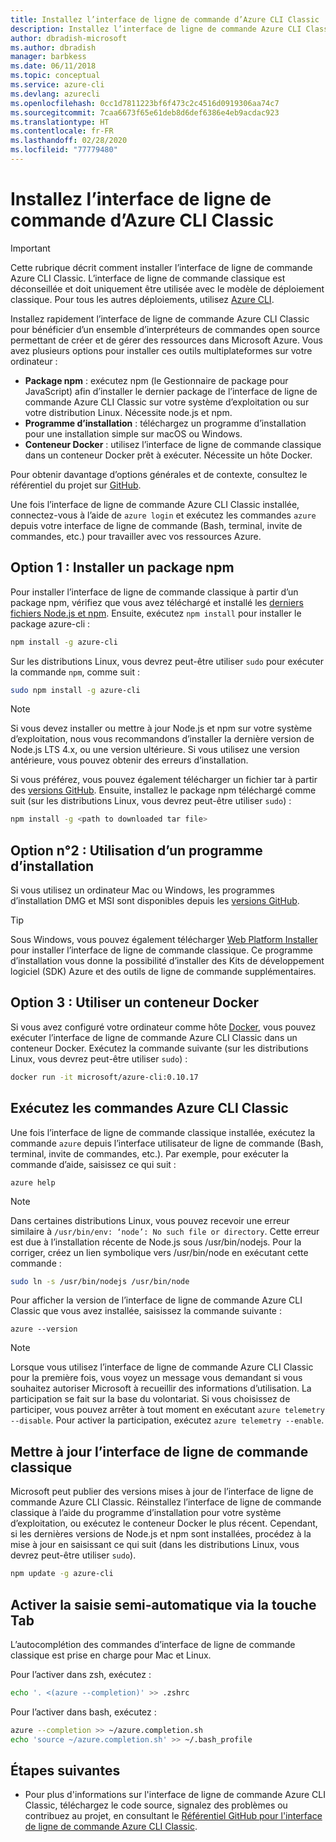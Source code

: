 ```yaml
---
title: Installez l’interface de ligne de commande d’Azure CLI Classic
description: Installez l’interface de ligne de commande Azure CLI Classic pour Mac, Linux et Windows afin de commencer à utiliser les services Azure
author: dbradish-microsoft
ms.author: dbradish
manager: barbkess
ms.date: 06/11/2018
ms.topic: conceptual
ms.service: azure-cli
ms.devlang: azurecli
ms.openlocfilehash: 0cc1d7811223bf6f473c2c4516d0919306aa74c7
ms.sourcegitcommit: 7caa6673f65e61deb8d6def6386e4eb9acdac923
ms.translationtype: HT
ms.contentlocale: fr-FR
ms.lasthandoff: 02/28/2020
ms.locfileid: "77779480"
---
```

# <a name="install-the-azure-classic-cli"></a>Installez l’interface de ligne de commande d’Azure CLI Classic

> [!IMPORTANT]
> Cette rubrique décrit comment installer l’interface de ligne de commande Azure CLI Classic. L’interface de ligne de commande classique est déconseillée et doit uniquement être utilisée avec le modèle de déploiement classique.
> Pour tous les autres déploiements, utilisez [Azure CLI](/cli/azure).

Installez rapidement l’interface de ligne de commande Azure CLI Classic pour bénéficier d’un ensemble d’interpréteurs de commandes open source permettant de créer et de gérer des ressources dans Microsoft Azure. Vous avez plusieurs options pour installer ces outils multiplateformes sur votre ordinateur :

* **Package npm** : exécutez npm (le Gestionnaire de package pour JavaScript) afin d’installer le dernier package de l’interface de ligne de commande Azure CLI Classic sur votre système d’exploitation ou sur votre distribution Linux. Nécessite node.js et npm.
* **Programme d’installation** : téléchargez un programme d’installation pour une installation simple sur macOS ou Windows.
* **Conteneur Docker** : utilisez l’interface de ligne de commande classique dans un conteneur Docker prêt à exécuter. Nécessite un hôte Docker.

Pour obtenir davantage d’options générales et de contexte, consultez le référentiel du projet sur [GitHub](https://github.com/azure/azure-xplat-cli).

Une fois l’interface de ligne de commande Azure CLI Classic installée, connectez-vous à l’aide de `azure login` et exécutez les commandes `azure` depuis votre interface de ligne de commande (Bash, terminal, invite de commandes, etc.) pour travailler avec vos ressources Azure.

## <a name="option-1-install-an-npm-package"></a>Option 1 : Installer un package npm

Pour installer l’interface de ligne de commande classique à partir d’un package npm, vérifiez que vous avez téléchargé et installé les [derniers fichiers Node.js et npm](https://nodejs.org/en/download/package-manager/). Ensuite, exécutez `npm install` pour installer le package azure-cli :

```bash
npm install -g azure-cli
```

Sur les distributions Linux, vous devrez peut-être utiliser `sudo` pour exécuter la commande `npm`, comme suit :

```bash
sudo npm install -g azure-cli
```

> [!NOTE]
> Si vous devez installer ou mettre à jour Node.js et npm sur votre système d’exploitation, nous vous recommandons d’installer la dernière version de Node.js LTS 4.x, ou une version ultérieure. Si vous utilisez une version antérieure, vous pouvez obtenir des erreurs d’installation.

Si vous préférez, vous pouvez également télécharger un fichier tar à partir des [versions GitHub](https://github.com/Azure/azure-xplat-cli/releases). Ensuite, installez le package npm téléchargé comme suit (sur les distributions Linux, vous devrez peut-être utiliser `sudo`) :

```bash
npm install -g <path to downloaded tar file>
```

## <a name="option-2-use-an-installer"></a>Option n°2 : Utilisation d’un programme d’installation

Si vous utilisez un ordinateur Mac ou Windows, les programmes d’installation DMG et MSI sont disponibles depuis les [versions GitHub](https://github.com/Azure/azure-xplat-cli/releases).

> [!TIP]
> Sous Windows, vous pouvez également télécharger [Web Platform Installer](https://go.microsoft.com/?linkid=9828653) pour installer l’interface de ligne de commande classique. Ce programme d’installation vous donne la possibilité d’installer des Kits de développement logiciel (SDK) Azure et des outils de ligne de commande supplémentaires.

## <a name="option-3-use-a-docker-container"></a>Option 3 : Utiliser un conteneur Docker

Si vous avez configuré votre ordinateur comme hôte [Docker](https://docs.docker.com/engine/understanding-docker/), vous pouvez exécuter l’interface de ligne de commande Azure CLI Classic dans un conteneur Docker. Exécutez la commande suivante (sur les distributions Linux, vous devrez peut-être utiliser `sudo`) :

```bash
docker run -it microsoft/azure-cli:0.10.17
```

## <a name="run-azure-classic-cli-commands"></a>Exécutez les commandes Azure CLI Classic

Une fois l’interface de ligne de commande classique installée, exécutez la commande `azure` depuis l’interface utilisateur de ligne de commande (Bash, terminal, invite de commandes, etc.). Par exemple, pour exécuter la commande d’aide, saisissez ce qui suit :

```azurecli-interactive
azure help
```

> [!NOTE]
> Dans certaines distributions Linux, vous pouvez recevoir une erreur similaire à `/usr/bin/env: ‘node’: No such file or directory`. Cette erreur est due à l’installation récente de Node.js sous /usr/bin/nodejs. Pour la corriger, créez un lien symbolique vers /usr/bin/node en exécutant cette commande :

```bash
sudo ln -s /usr/bin/nodejs /usr/bin/node
```

Pour afficher la version de l’interface de ligne de commande Azure CLI Classic que vous avez installée, saisissez la commande suivante :

```azurecli-interactive
azure --version
```

> [!NOTE]
> Lorsque vous utilisez l’interface de ligne de commande Azure CLI Classic pour la première fois, vous voyez un message vous demandant si vous souhaitez autoriser Microsoft à recueillir des informations d’utilisation. La participation se fait sur la base du volontariat. Si vous choisissez de participer, vous pouvez arrêter à tout moment en exécutant `azure telemetry --disable`. Pour activer la participation, exécutez `azure telemetry --enable`.

## <a name="update-the-classic-cli"></a>Mettre à jour l’interface de ligne de commande classique

Microsoft peut publier des versions mises à jour de l’interface de ligne de commande Azure CLI Classic. Réinstallez l’interface de ligne de commande classique à l’aide du programme d’installation pour votre système d’exploitation, ou exécutez le conteneur Docker le plus récent. Cependant, si les dernières versions de Node.js et npm sont installées, procédez à la mise à jour en saisissant ce qui suit (dans les distributions Linux, vous devrez peut-être utiliser `sudo`).

```bash
npm update -g azure-cli
```

## <a name="enable-tab-completion"></a>Activer la saisie semi-automatique via la touche Tab

L’autocomplétion des commandes d’interface de ligne de commande classique est prise en charge pour Mac et Linux.

Pour l’activer dans zsh, exécutez :

```bash
echo '. <(azure --completion)' >> .zshrc
```

Pour l’activer dans bash, exécutez :

```bash
azure --completion >> ~/azure.completion.sh
echo 'source ~/azure.completion.sh' >> ~/.bash_profile
```

## <a name="next-steps"></a>Étapes suivantes

* Pour plus d'informations sur l'interface de ligne de commande Azure CLI Classic, téléchargez le code source, signalez des problèmes ou contribuez au projet, en consultant le [Référentiel GitHub pour l'interface de ligne de commande Azure CLI Classic](https://github.com/azure/azure-xplat-cli).
